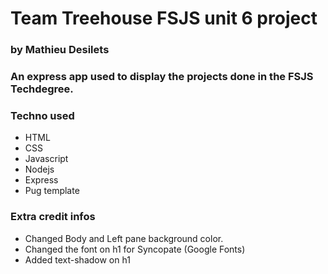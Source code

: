 # Team Treehouse FSJS unit 6 project
### by Mathieu Desilets

### An express app used to display the projects done in the FSJS Techdegree.

### Techno used
- HTML
- CSS
- Javascript
- Nodejs
- Express
- Pug template

### Extra credit infos 
- Changed Body and Left pane background color.
- Changed the font on h1 for Syncopate (Google Fonts)
- Added text-shadow on h1


